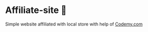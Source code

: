 # Affiliate-site :money_mouth_face:                                                                                                                                                                                                                                                                                                                                                                        
Simple website affiliated with local store
 with help of <a href="http://johnelder.com/">Codemy.com</a>
